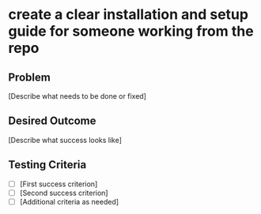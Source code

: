 # create a clear installation and setup guide for someone working from the repo

## Problem
[Describe what needs to be done or fixed]


## Desired Outcome
[Describe what success looks like]

## Testing Criteria
- [ ] [First success criterion]
- [ ] [Second success criterion]
- [ ] [Additional criteria as needed]
